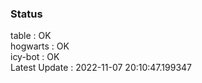 ### Status


table : OK  
hogwarts : OK  
icy-bot : OK  
Latest Update : 2022-11-07 20:10:47.199347
